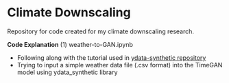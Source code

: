 # **Climate Downscaling**

Repository for code created for my climate downscaling research.

**Code Explanation**
(1) weather-to-GAN.ipynb
* Following along with the tutorial used in [ydata-synthetic repository](https://github.com/ydataai/ydata-synthetic/blob/dev/examples/timeseries/TimeGAN_Synthetic_stock_data.ipynb)
* Trying to input a simple weather data file (.csv format) into the TimeGAN model using ydata_synthetic library
